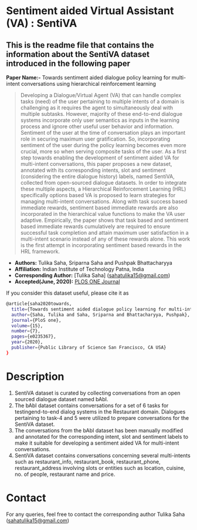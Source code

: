 # Sentiment aided Virtual Assistant (VA) : SentiVA

## This is the readme file that contains the information about the SentiVA dataset introduced in the following paper

**Paper Name:-** Towards sentiment aided dialogue policy learning for multi-intent conversations using hierarchical reinforcement learning
>Developing a Dialogue/Virtual Agent (VA) that can handle complex tasks (need) of the user pertaining to multiple intents of a domain is challenging as it requires the agent to simultaneously deal with multiple subtasks. However, majority of these end-to-end dialogue systems incorporate only user semantics as inputs in the learning process and ignore other useful user behavior and information. Sentiment of the user at the time of conversation plays an important role in securing maximum user gratification. So, incorporating sentiment of the user during the policy learning becomes even more crucial, more so when serving composite tasks of the user. As a first step towards enabling the development of sentiment aided VA for multi-intent conversations, this paper proposes a new dataset, annotated with its corresponding intents, slot and sentiment (considering the entire dialogue history) labels, named SentiVA, collected from open-sourced dialogue datasets. In order to integrate these multiple aspects, a Hierarchical Reinforcement Learning (HRL) specifically options based VA is proposed to learn strategies for managing multi-intent conversations. Along with task success based immediate rewards, sentiment based immediate rewards are also incorporated in the hierarchical value functions to make the VA user adaptive. Empirically, the paper shows that task based and sentiment based immediate rewards cumulatively are required to ensure successful task completion and attain maximum user satisfaction in a multi-intent scenario instead of any of these rewards alone. This work is the first attempt in incorporating sentiment based rewards in the HRL framework.

* **Authors:** Tulika Saha, Sriparna Saha and Pushpak Bhattacharyya
* **Affiliation:** Indian Institute of Technology Patna, India
* **Corresponding Author:** [Tulika Saha] (sahatulika15@gmail.com)
* **Accepted(June, 2020):**  [PLOS ONE Journal](https://doi.org/10.1371/journal.pone.0235367)


If you consider this dataset useful, please cite it as

```bash
@article{saha2020towards,
  title={Towards sentiment aided dialogue policy learning for multi-intent conversations using hierarchical reinforcement learning},
  author={Saha, Tulika and Saha, Sriparna and Bhattacharyya, Pushpak},
  journal={PloS one},
  volume={15},
  number={7},
  pages={e0235367},
  year={2020},
  publisher={Public Library of Science San Francisco, CA USA}
}
```

# Description

1. SentiVA dataset is curated by collecting conversations from an open sourced dialogue dataset named bAbI.
2. The bAbI dataset contains conversations for a set of 6 tasks for testingend-to-end dialog systems in the Restaurant domain. Dialogues pertaining to task-4 and 5 were utilized to prepare conversations for the SentiVA dataset.
3. The conversations from the bAbI dataset has been manually modified and annotated for the corresponding intent, slot and sentiment labels to make it suitable for developing a sentiment aided VA for multi-intent conversations.
4. SentiVA dataset contains conversations concerning several multi-intents such as restaurant_info, restaurant_book, restaurant_phone, restaurant_address involving slots or entities such as location, cuisine, no. of people, restaurant name and price.
  
# Contact
  
For any queries, feel free to contact the corresponding author Tulika Saha (sahatulika15@gmail.com) 
